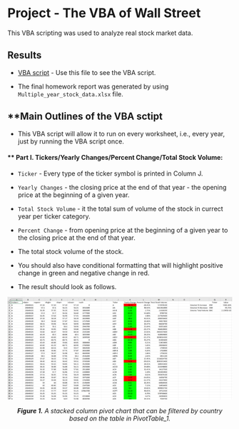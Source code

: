# **Project - The VBA of Wall Street**

This VBA scripting was used to analyze real stock market data.


## **Results**

* [VBA script](vba_code.vb) - Use this file to see the VBA script.

* The final homework report was generated by using `Multiple_year_stock_data.xlsx` file.


## **Main Outlines of the VBA sctipt

* This VBA script will allow it to run on every worksheet, i.e., every year, just by running the VBA script once.

#### ** Part I. Tickers/Yearly Changes/Percent Change/Total Stock Volume:

  * `Ticker` - Every type of the ticker symbol is printed in Column J.

  * `Yearly Changes` - the closing price at the end of that year - the opening price at the beginning of a given year.
  
  * `Total Stock Volume` - it the total sum of volume of the stock in currect year per ticker category.

  * `Percent Change` - from opening price at the beginning of a given year to the closing price at the end of that year.

  * The total stock volume of the stock.

* You should also have conditional formatting that will highlight positive change in green and negative change in red.

* The result should look as follows.

![solution_2014](Images/2014.png)
<p align="center">
 <em><b>Figure 1.</b> A stacked column pivot chart that can be filtered by country based on the table in PivotTable_1.</em>
</p>  

